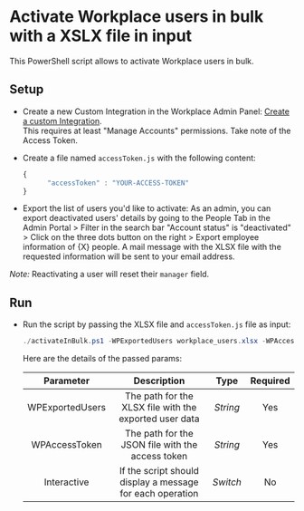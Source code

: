 # Activate Workplace users in bulk with a XSLX file in input

This PowerShell script allows to activate Workplace users in bulk.

## Setup

* Create a new Custom Integration in the Workplace Admin Panel: [Create a custom Integration](https://developers.facebook.com/docs/workplace/custom-integrations-new/#creating).<br/>This requires at least "Manage Accounts" permissions. Take note of the Access Token.

* Create a file named `accessToken.js` with the following content:

   ```javascript
   {
         "accessToken" : "YOUR-ACCESS-TOKEN"
   }
   ``` 
 
 * Export the list of users you'd like to activate: As an admin, you can export deactivated users' details by going to the People Tab in the Admin Portal > Filter in the search bar "Account status" is "deactivated" > Click on the three dots button on the right > Export employee information of {X} people.  A mail message with the XLSX file with the requested information will be sent to your email address.
    
 _Note:_ Reactivating a user will reset their `manager` field.
 
## Run

* Run the script by passing the XLSX file and `accessToken.js` file as input:

   ```powershell
   ./activateInBulk.ps1 -WPExportedUsers workplace_users.xlsx -WPAccessToken accessToken.js -Interactive
   ```

   Here are the details of the passed params:

   | Parameter         | Description                                                |  Type    |  Required    | 
   |:-----------------:|:----------------------------------------------------------:|:--------:|:------------:|
   | WPExportedUsers   |  The path for the XLSX file with the exported user data    | _String_ | Yes          |
   | WPAccessToken     |  The path for the JSON file with the access token          | _String_ | Yes          |
   | Interactive       |  If the script should display a message for each operation | _Switch_ | No           |